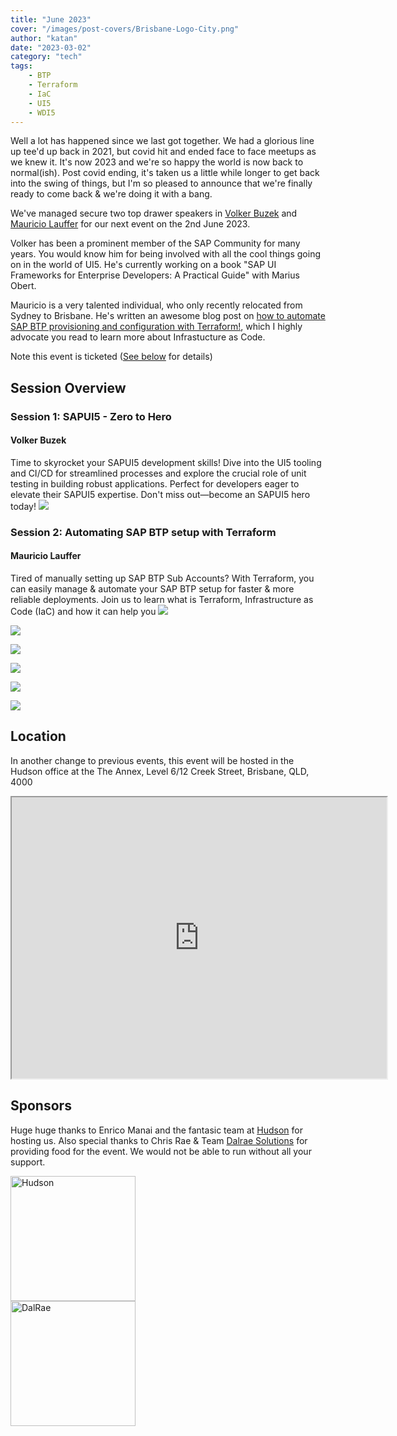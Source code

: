 ```yaml
---
title: "June 2023"
cover: "/images/post-covers/Brisbane-Logo-City.png"
author: "katan"
date: "2023-03-02"
category: "tech"
tags:
    - BTP
    - Terraform
    - IaC
    - UI5
    - WDI5
---
```


Well a lot has happened since we last got together.  We had a glorious line up tee'd up back in 2021, but covid hit and ended face to face meetups as we knew it.  It's now 2023 and we're so happy the world is now back to normal(ish).  Post covid ending, it's taken us a little while longer to get back into the swing of things, but I'm so pleased to announce that we're finally ready to come back & we're doing it with a bang.  

We've managed secure two top drawer speakers in [Volker Buzek](https://twitter.com/vobu) and [Mauricio Lauffer](https://twitter.com/mauriciolauffer) for our next event on the 2nd June 2023.      

Volker has been a prominent member of the SAP Community for many years. You would know him for being involved with all the cool things going on in the world of UI5.  He's currently working on a book "SAP UI Frameworks for Enterprise Developers: A Practical Guide" with Marius Obert.  

Mauricio is a very talented individual, who only recently relocated from Sydney to Brisbane.  He's written an awesome blog post on [how to automate SAP BTP provisioning and configuration with Terraform!](https://blogs.sap.com/2023/01/23/automating-sap-btp-setup-with-terraform-infrastructure-as-code-for-cloud-foundry-and-kyma-environments/), which I highly advocate you read to learn more about Infrastucture as Code.  

Note this event is ticketed ([See below](/june-2023/#tickets) for details)


## Session Overview

### Session 1: SAPUI5 - Zero to Hero

#### Volker Buzek
Time to skyrocket your SAPUI5 development skills! Dive into the UI5 tooling and CI/CD for streamlined processes and explore the crucial role of unit testing in building robust applications. Perfect for developers eager to elevate their SAPUI5 expertise. Don't miss out—become an SAPUI5 hero today! 
![](/images/Volker.jpg)


### Session 2: Automating SAP BTP setup with Terraform

#### Mauricio Lauffer
Tired of manually setting up SAP BTP Sub Accounts? With Terraform, you can easily manage & automate your SAP BTP setup for faster & more reliable deployments.  Join us to learn what is Terraform, Infrastructure as Code (IaC) and how it can help you
![](/images/Mauricio.jpg)

![](/images/talk-time.jpg)

![](/images/enrico.jpg)

![](/images/volker-talk.jpg)

![](/images/mauricio-talk.jpg)

![](/images/colleen.jpg)

## Location
In another change to previous events, this event will be hosted in the Hudson office at the The Annex, Level 6/12 Creek Street, Brisbane, QLD, 4000
<iframe src="https://www.google.com/maps/embed?pb=!1m18!1m12!1m3!1d3540.041979460371!2d153.02680847724784!3d-27.467952416635047!2m3!1f0!2f0!3f0!3m2!1i1024!2i768!4f13.1!3m3!1m2!1s0x6b915bcbf326de9b%3A0xee2b956d0be2e1e3!2sThe%20Annex!5e0!3m2!1sen!2sau!4v1683149128806!5m2!1sen!2sau" width="600" height="450"></iframe>

## Sponsors
Huge huge thanks to Enrico Manai and the fantasic team at [Hudson](https://au.hudson.com/) for hosting us. Also special thanks to Chris Rae & Team [Dalrae Solutions](https://dalraesolutions.com/) for providing food for the event.  We would not be able to run without all your support.

<img src="/images/sponsor logos/Hudson.jpg" alt="Hudson" width="200"/>
<br/>
<img src="/images/sponsor logos/dalrae logo.png" alt="DalRae" width="200"/>




